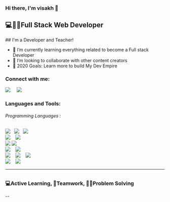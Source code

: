 ### Hi there, I'm visakh 👋
<h2>💻👨‍💻Full Stack Web Developer</h2>
## I'm a Developer and Teacher!

- 🌱 I’m currently learning everything related to become a Full stack Developer
- 👯 I’m looking to collaborate with other content creators
- 🥅 2020 Goals: Learn more to build My Dev Empire

### Connect with me:

<a href="https://www.linkedin.com/in/visakh-vijayakumar-23b36882/"><img src="https://img.shields.io/badge/linkedin-%230077B5.svg?&style=for-the-badge&logo=linkedin&logoColor=white" /></a>&nbsp;&nbsp;&nbsp;&nbsp;
<a href="mailto:ivan_mickovski@hotmail.com?subject=Olá%20Stefany"><img src="https://img.shields.io/badge/gmail-%23D14836.svg?&style=for-the-badge&logo=gmail&logoColor=white" /></a>&nbsp;&nbsp;&nbsp;&nbsp;

### Languages and Tools:
<p>
   <h6>Programming Languages : <h6>
   <img src="https://img.shields.io/badge/javascript%20-%23F7DF1E.svg?&style=for-the-badge&logo=javascript&logoColor=white" />&nbsp;&nbsp;
   <img src="https://img.shields.io/badge/html5%20-%23e34f26.svg?&style=for-the-badge&logo=html5&logoColor=white" />&nbsp;&nbsp;
   <img src="https://img.shields.io/badge/css3%20-%231572B6.svg?&style=for-the-badge&logo=css3&logoColor=white" />&nbsp;&nbsp;
   <br>
   <img src="https://img.shields.io/badge/react%20-%2320232a.svg?&style=for-the-badge&logo=react&logoColor=%2361DAFB"/>&nbsp;&nbsp;&nbsp;
   <img src="https://img.shields.io/badge/redux%20-%23593d88.svg?&style=for-the-badge&logo=redux&logoColor=white"/>
   <br>
   <img src="https://img.shields.io/badge/material%20ui%20-%230081CB.svg?&style=for-the-badge&logo=material-ui&logoColor=white"/>
   <img src="https://img.shields.io/badge/bootstrap%20-%23563D7C.svg?&style=for-the-badge&logo=bootstrap&logoColor=white"/>
   <br>
   <img src="https://img.shields.io/badge/node.js%20-%23339933.svg?&style=for-the-badge&logo=node.js&logoColor=white" />&nbsp;&nbsp;&nbsp;
   <img src="https://img.shields.io/badge/python%20-%2314354C.svg?&style=for-the-badge&logo=python&logoColor=white"/>&nbsp;&nbsp;&nbsp;
   <br>
   <img src="https://img.shields.io/badge/-MongoDB-black?style=flat-square&logo=mongodb&link=https://github.com/imickovski">&nbsp;&nbsp;&nbsp;
   <img src ="https://img.shields.io/badge/postgres-%23316192.svg?&style=for-the-badge&logo=postgresql&logoColor=white"/>&nbsp;&nbsp;&nbsp;
   <img src="https://img.shields.io/badge/mysql-%2300f.svg?&style=for-the-badge&logo=mysql&logoColor=white"/>
   <br>
   <img src="https://img.shields.io/badge/-Git-black?style=flat-square&logo=git&link=https://github.com/imickovski">&nbsp;&nbsp;&nbsp;
   <img src="https://img.shields.io/badge/-GitHub-181717?style=flat-square&logo=github&link=https://github.com/imickovski">


</p> 

<hr>

<h3>💻Active Learning, 🤝Teamwork, 👨‍💻Problem Solving</h3> 

--


